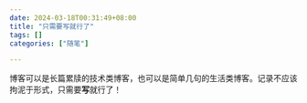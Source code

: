 ```yaml
--- 
date: 2024-03-18T00:31:49+08:00
title: "只需要写就行了"
tags: []
categories: ["随笔"]

---
```


博客可以是长篇累牍的技术类博客，也可以是简单几句的生活类博客。记录不应该拘泥于形式，只需要**写**就行了！